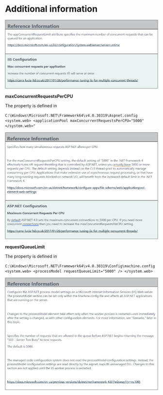 [title]: # (Additional information)
[tags]: # (tuning)
[priority]: # (4)
# Additional information

![Additional Information](images/ref1.png)

__maxConcurrentRequestsPerCPU__

The property is defined in

`C:\Windows\Microsoft.NET\Framework64\v4.0.30319\Aspnet.config
<system.web>
  <applicationPool maxConcurrentRequestsPerCPU="5000"
</system.web>"`

![Additional Information](images/ref3.png)

__requestQueueLimit__

The property is defined in  

`C:\Windows\Microsoft.NET\Framework64\v4.0.30319\Config\machine.config
<system.web>
  <processModel requestQueueLimit="5000" />
</system.web>`

![Additional Information](images/ref6.png)